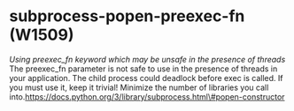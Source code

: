 # subprocess-popen-preexec-fn (W1509)
*Using preexec\_fn keyword which may be unsafe in the presence of
threads* The preexec\_fn parameter is not safe to use in the presence of
threads in your application. The child process could deadlock before
exec is called. If you must use it, keep it trivial! Minimize the number
of libraries you call
into.https://docs.python.org/3/library/subprocess.html\#popen-constructor

